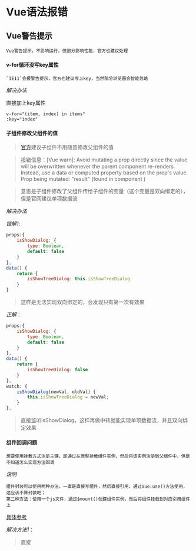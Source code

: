 # Vue语法报错

## Vue警告提示

	Vue警告提示，不影响运行，但部分影响性能，官方也建议处理

#### v-for循环没写key属性

	`IE11`会报警告提示，官方也建议写上key，当然部分浏览器会智能忽略

*解决办法*

直接加上key属性

```vue
v-for="(item, index) in items"
:key="index"
```

#### 子组件修改父组件的值

> [官方](https://cn.vuejs.org/v2/guide/reactivity.html)建议子组件不用随意修改父组件的值

> 报错信息：[Vue warn]: Avoid mutating a prop directly since the value will be overwritten whenever the parent component re-renders. Instead, use a data or computed property based on the prop's value. Prop being mutated: "result" (found in component )

> 意思是子组件修改了父组件传给子组件的变量（这个变量是双向绑定的），但是官网建议单项数据流

*解决办法*

*错解1*:

```js
props:{
	isShowDialog: {
		type: Boolean,
		default: false
	}
},
data() {
	return {
		isShowTreeDialog: this.isShowTreeDialog
	}
}
```

> 这样是无法实现双向绑定的，会发现只有第一次有效果

*正解*：

```js
props:{
	isShowDialog: {
		type: Boolean,
		default: false
	}
},
data() {
	return {
		isShowTreeDialog: false
	}
},
watch: {
	isShowDialog(newVal, oldVal) {
		this.isShowTreeDialog = newVal;
	}
},
```

> 直接监听isShowDialog，这样再做中转就能实现单项数据流，并且双向绑定效果

#### 组件回调问题

	想要使用挂载方式注册主键，即通过在原型挂载组件实例，然后将该实例注册到父组件中，但是不知道怎么实现方法回调

*说明*

	组件封装可以使用两种办法，一直是直接写组件，然后直接引用，通过Vue.use()方法使用，这应该不算封装吧；
	第二种方法：使用一个js文件，通过$mount()创建组件实例，然后将组件挂载到对应引用组件上

[具体参考](知识笔记/大前端/Vue/实现组件的方法总结.md)

*解决方法1*：

> 直接
